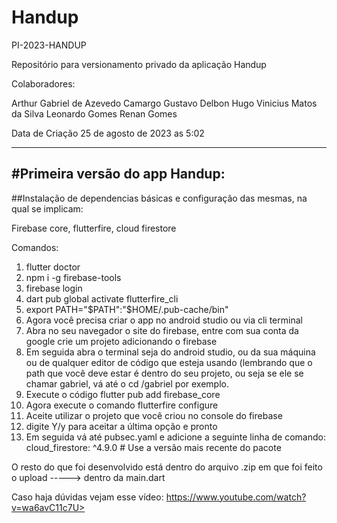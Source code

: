 # Handup
PI-2023-HANDUP

Repositório para versionamento privado da aplicação Handup

Colaboradores: 

Arthur
Gabriel de Azevedo Camargo
Gustavo Delbon
Hugo Vinicius Matos da Silva
Leonardo Gomes
Renan Gomes

Data de Criação 25 de agosto de 2023 as 5:02

----
#Primeira versão do app Handup:
----

##Instalação de dependencias básicas e configuração das mesmas, na qual se implicam:

Firebase core,
flutterfire,
cloud firestore

Comandos:

1) flutter doctor
2) npm i -g firebase-tools
3) firebase login
4) dart pub global activate flutterfire_cli
5) export PATH="$PATH":"$HOME/.pub-cache/bin"
6) Agora você precisa criar o app no android studio ou via cli terminal
7) Abra no seu navegador o site do firebase, entre com sua conta da google crie um projeto adicionando o firebase
9) Em seguida abra o terminal seja do android studio, ou da sua máquina ou de qualquer editor de código que esteja usando (lembrando que o path que você deve estar é dentro do seu projeto, ou seja se ele se chamar gabriel, vá até o cd /gabriel por exemplo.
10) Execute o código flutter pub add firebase_core
11) Agora execute o comando flutterfire configure
12) Aceite utilizar o projeto que você criou no console do firebase
13) digite Y/y para aceitar a última opção e pronto
14) Em seguida vá até pubsec.yaml e adicione a seguinte linha de comando:
    cloud_firestore: ^4.9.0  # Use a versão mais recente do pacote

O resto do que foi desenvolvido está dentro do arquivo .zip em que foi feito o upload -----> dentro da main.dart

Caso haja dúvidas vejam esse vídeo: https://www.youtube.com/watch?v=wa6avC11c7U>
